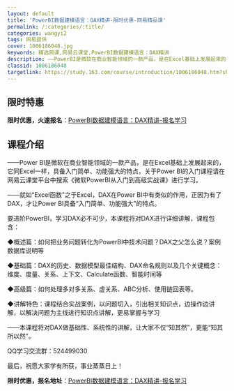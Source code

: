```yaml
---
layout: default
title: 'PowerBI数据建模语言：DAX精讲-限时优惠-网易精品课'
permalink: /:categories/:title/
categories: wangyi2
tags: 网易提供
cover: 1006186048.jpg
keywords: 精选网课,网易云课堂,PowerBI数据建模语言：DAX精讲
description: ——PowerBI是微软在商业智能领域的一款产品，是在Excel基础上发展起来的，它同Excel一样，具备入门简单、功能
classid: 1006186048
targetlink: https://study.163.com/course/introduction/1006186048.htm?share=1&shareId=1025206652&utm_campaign=share&utm_medium=iphoneShare&utm_source=&utm_u=1025206652
---
```


## 限时特惠

**限时优惠，火速报名**：[PowerBI数据建模语言：DAX精讲-报名学习](https://study.163.com/course/introduction/1006186048.htm?share=1&shareId=1025206652&utm_campaign=share&utm_medium=iphoneShare&utm_source=&utm_u=1025206652)

## 课程介绍

——Power BI是微软在商业智能领域的一款产品，是在Excel基础上发展起来的，它同Excel一样，具备入门简单、功能强大的特点，关于Power BI的入门课程请在网易云课堂平台中搜索《微软PowerBI从入门到高级实战课》进行学习。

——就如“Excel函数”之于Excel，DAX在Power BI中有类似的作用，正因为有了DAX，才让Power BI具备“入门简单、功能强大”的特点。

要进阶PowerBI，学习DAX必不可少，本课程将对DAX进行详细讲解，课程包含：

◆概述篇：如何把业务问题转化为PowerBI中技术问题？DAX之父怎么说？案例数据库说明等

◆基础篇：DAX的历史、数据模型最佳结构、DAX命名规则以及几个关键概念：维度、度量、关系、上下文、Calculate函数、智能时间等

◆高级篇：如何处理多对多关系、虚关系、ABC分析、使用链回表等。

◆讲解特色：课程结合实战案例，以问题切入，引出相关知识点，边操作边讲解，以解决问题为主线进行知识点讲解，更易掌握与学习

——本课程将对DAX做基础性、系统性的讲解，让大家不仅“知其然”，更能“知其所以然”。

QQ学习交流群：524499030

最后，祝愿大家学有所获，事业蒸蒸日上！

**限时优惠，报名地址**：[PowerBI数据建模语言：DAX精讲-报名学习](https://study.163.com/course/introduction/1006186048.htm?share=1&shareId=1025206652&utm_campaign=share&utm_medium=iphoneShare&utm_source=&utm_u=1025206652)

